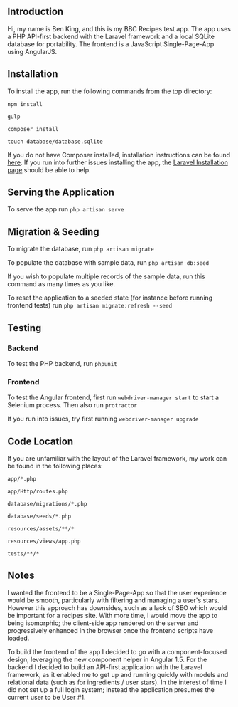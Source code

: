 ## Introduction

Hi, my name is Ben King, and this is my BBC Recipes test app. The app uses a PHP API-first backend with the Laravel framework and a local SQLite database for portability. The frontend is a JavaScript Single-Page-App using AngularJS.

## Installation

To install the app, run the following commands from the top directory:

`npm install`

`gulp`

`composer install`

`touch database/database.sqlite`

If you do not have Composer installed, installation instructions can be found [here](https://getcomposer.org/doc/00-intro.md). If you run into further issues installing the app, the [Laravel Installation page](http://laravel.com/docs/5.1/installation) should be able to help.

## Serving the Application

To serve the app run `php artisan serve`

## Migration & Seeding

To migrate the database, run `php artisan migrate`

To populate the database with sample data, run `php artisan db:seed`

If you wish to populate multiple records of the sample data, run this command as many times as you like.

To reset the application to a seeded state (for instance before running frontend tests) run `php artisan migrate:refresh --seed`

## Testing

### Backend

To test the PHP backend, run `phpunit`

### Frontend

To test the Angular frontend, first run `webdriver-manager start` to start a Selenium process. Then also run `protractor`

If you run into issues, try first running `webdriver-manager upgrade`

## Code Location

If you are unfamiliar with the layout of the Laravel framework, my work can be found in the following places:

`app/*.php`

`app/Http/routes.php`

`database/migrations/*.php`

`database/seeds/*.php`

`resources/assets/**/*`

`resources/views/app.php`

`tests/**/*`

## Notes

I wanted the frontend to be a Single-Page-App so that the user experience would be smooth, particularly with filtering and managing a user's stars. However this approach has downsides, such as a lack of SEO which would be important for a recipes site. With more time, I would move the app to being isomorphic; the client-side app rendered on the server and progressively enhanced in the browser once the frontend scripts have loaded.

To build the frontend of the app I decided to go with a component-focused design, leveraging the new component helper in Angular 1.5. For the backend I decided to build an API-first application with the Laravel framework, as it enabled me to get up and running quickly with models and relational data (such as for ingredients / user stars). In the interest of time I did not set up a full login system; instead the application presumes the current user to be User #1.
